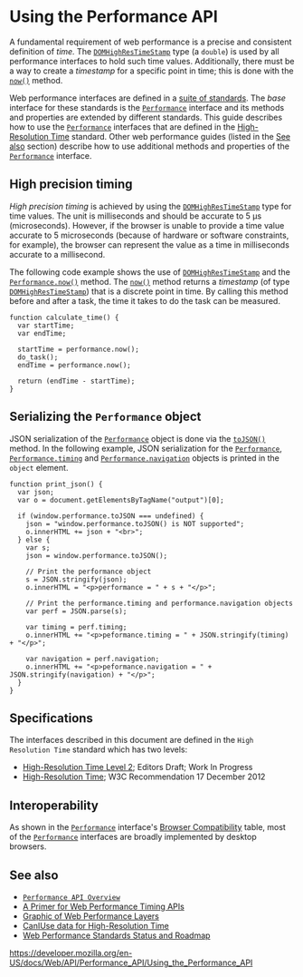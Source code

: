 Using the Performance API
=========================

A fundamental requirement of web performance is a precise and consistent definition of *time.* The [`DOMHighResTimeStamp`](../domhighrestimestamp) type (a `double`) is used by all performance interfaces to hold such time values. Additionally, there must be a way to create a *timestamp* for a specific point in time; this is done with the [`now()`](../performance/now) method.

Web performance interfaces are defined in a [suite of standards](https://www.w3.org/wiki/Web_Performance/Publications). The *base* interface for these standards is the [`Performance`](../performance) interface and its methods and properties are extended by different standards. This guide describes how to use the [`Performance`](../performance) interfaces that are defined in the [High-Resolution Time](https://w3c.github.io/hr-time/) standard. Other web performance guides (listed in the [See also](#see_also) section) describe how to use additional methods and properties of the [`Performance`](../performance) interface.

High precision timing
---------------------

*High precision timing* is achieved by using the [`DOMHighResTimeStamp`](../domhighrestimestamp) type for time values. The unit is milliseconds and should be accurate to 5 µs (microseconds). However, if the browser is unable to provide a time value accurate to 5 microseconds (because of hardware or software constraints, for example), the browser can represent the value as a time in milliseconds accurate to a millisecond.

The following code example shows the use of [`DOMHighResTimeStamp`](../domhighrestimestamp) and the [`Performance.now()`](../performance/now) method. The [`now()`](../performance/now) method returns a *timestamp* (of type [`DOMHighResTimeStamp`](../domhighrestimestamp)) that is a discrete point in time. By calling this method before and after a task, the time it takes to do the task can be measured.

    function calculate_time() {
      var startTime;
      var endTime;

      startTime = performance.now();
      do_task();
      endTime = performance.now();

      return (endTime - startTime);
    }

Serializing the `Performance` object
------------------------------------

JSON serialization of the [`Performance`](../performance) object is done via the [`toJSON()`](../performance/tojson) method. In the following example, JSON serialization for the [`Performance`](../performance), [`Performance.timing`](../performance/timing) and [`Performance.navigation`](../performance/navigation) objects is printed in the `object` element.

    function print_json() {
      var json;
      var o = document.getElementsByTagName("output")[0];

      if (window.performance.toJSON === undefined) {
        json = "window.performance.toJSON() is NOT supported";
        o.innerHTML += json + "<br>";
      } else {
        var s;
        json = window.performance.toJSON();

        // Print the performance object
        s = JSON.stringify(json);
        o.innerHTML = "<p>performance = " + s + "</p>";

        // Print the performance.timing and performance.navigation objects
        var perf = JSON.parse(s);

        var timing = perf.timing;
        o.innerHTML += "<p>peformance.timing = " + JSON.stringify(timing) + "</p>";

        var navigation = perf.navigation;
        o.innerHTML += "<p>peformance.navigation = " + JSON.stringify(navigation) + "</p>";
      }
    }

Specifications
--------------

The interfaces described in this document are defined in the `High Resolution Time` standard which has two levels:

-   [High-Resolution Time Level 2](https://w3c.github.io/hr-time/); Editors Draft; Work In Progress
-   [High-Resolution Time](https://www.w3.org/TR/hr-time/); W3C Recommendation 17 December 2012

Interoperability
----------------

As shown in the [`Performance`](../performance) interface's [Browser Compatibility](../performance#browser_compatibility) table, most of the [`Performance`](../performance) interfaces are broadly implemented by desktop browsers.

See also
--------

-   [`Performance API Overview`](../performance_api)
-   [A Primer for Web Performance Timing APIs](https://siusin.github.io/perf-timing-primer/)
-   [Graphic of Web Performance Layers](https://docs.google.com/document/d/1ZKW9N0cteHgK91SyYQONFuy2ZW6J4Oak398niTo232E/edit)
-   [CanIUse data for High-Resolution Time](https://caniuse.com/#search=high-resolution-time)
-   [Web Performance Standards Status and Roadmap](https://www.w3.org/wiki/Web_Performance/Publications)

<a href="https://developer.mozilla.org/en-US/docs/Web/API/Performance_API/Using_the_Performance_API" class="_attribution-link">https://developer.mozilla.org/en-US/docs/Web/API/Performance_API/Using_the_Performance_API</a>
